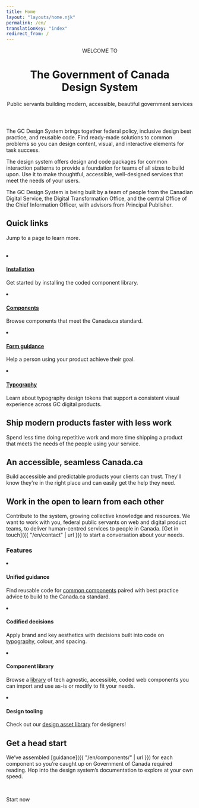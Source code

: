```yaml
---
title: Home
layout: "layouts/home.njk"
permalink: /en/
translationKey: "index"
redirect_from: /
---
```


<header class="welcome-banner">

WELCOME TO

# The Government of Canada <br/> Design System

Public servants building modern, accessible, beautiful government services
</header>

The GC Design System brings together federal policy, inclusive design best practice, and reusable code. Find ready-made solutions to common problems so you can design content, visual, and interactive elements for task success.

The design system offers design and code packages for common interaction patterns to provide a foundation for teams of all sizes to build upon. Use it to make thoughtful, accessible, well-designed services that meet the needs of your users.

The GC Design System is being built by a team of people from the Canadian Digital Service, the Digital Transformation Office, and the central Office of the Chief Information Officer, with advisors from Principal Publisher.

<div class="quick-links-container">

## Quick links

Jump to a page to learn more.

<br/>

<gcds-grid class="quick-links" gap="spacing-400" grid-tag="ul" grid-template-columns="1fr" grid-template-columns-tablet="1fr 1fr">
    <li>
        <h4><a href="{{ "/en/installation/" | url }}">Installation</a></h4>
        <p>Get started by installing the coded component library.</p>
    </li>
    <li>
        <h4><a href="{{ "/en/components/" | url }}">Components</a></h4>
        <p>Browse components that meet the Canada.ca standard.</p>
    </li>
    <li>
        <h4><a href="{{ "/en/components/forms/form-guidance/" | url }}">Form guidance</a></h4>
        <p>Help a person using your product achieve their goal.</p>
    </li>
    <li>
        <h4><a href="{{ "/en/foundations/typography" | url }}">Typography</a></h4>
        <p>Learn about typography design tokens that support a consistent visual experience across GC digital products.</p>
    </li>
</gcds-grid>

</div>

## Ship modern products faster with less work

Spend less time doing repetitive work and more time shipping a product that meets the needs of the people using your service.

## An accessible, seamless Canada.ca

Build accessible and predictable products your clients can trust. They'll know they're in the right place and can easily get the help they need.


## Work in the open to learn from each other

Contribute to the system, growing collective knowledge and resources. We want to work with you, federal public servants on web and digital product teams, to deliver human-centred services to people in Canada. [Get in touch]({{ "/en/contact" | url }}) to start a conversation about your needs.


<div class="features-container">
    <h3>Features</h3>
    <gcds-grid class="features" gap="spacing-500" grid-tag="ul" grid-template-columns="1fr" grid-template-columns-tablet="1fr 1fr">
        <li>
            <h4>Unified guidance</h4>
            <p>Find reusable code for <a href="{{ "/en/components/" | url }}">common components</a> paired with best practice advice to build to the Canada.ca standard.</p>
        </li>
        <li>
            <h4>Codified decisions</h4>
            <p>Apply brand and key aesthetics with decisions built into code on <a href="{{ "/en/foundations/typography/" | url }}">typography</a>, colour, and spacing.</p>
        </li>
        <li>
            <h4>Component library</h4>
            <p>Browse a <a href="{{ "/en/components/" | url }}">library</a> of tech agnostic, accessible, coded web components you can import and use as-is or modify to fit your needs.</p>
        </li>
        <li>
            <h4>Design tooling</h4>
            <p>Check out our <a href="{{ "https://www.figma.com/file/4KWj8wnnXoq6cA6yl0dnsR/GC-Components?node-id=4%3A1006" | url }}" target="_blank">design asset library</a> for designers!</p>
        </li>
    </gcds-grid>
</div>


## Get a head start

We’ve assembled [guidance]({{ "/en/components/" | url }}) for each component so you’re caught up on Government of Canada required reading. Hop into the design system’s documentation to explore at your own speed.

<br/>

<gcds-button button-type="link" href="/en/installation/">Start now</gcds-button>
